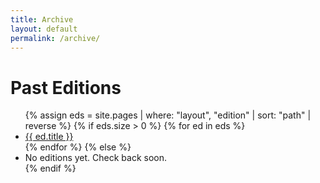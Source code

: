 ```yaml
---
title: Archive
layout: default
permalink: /archive/
---
```


# Past Editions
<ul>
{% assign eds = site.pages
  | where: "layout", "edition"
  | sort: "path" | reverse %}
{% if eds.size > 0 %}
{% for ed in eds %}
  <li><a href="{{ ed.url | relative_url }}">{{ ed.title }}</a></li>
{% endfor %}
{% else %}
  <li>No editions yet. Check back soon.</li>
{% endif %}
</ul>
